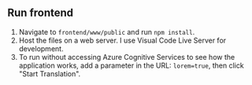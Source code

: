 ## Run frontend
1. Navigate to `frontend/www/public` and run `npm install`.
2. Host the files on a web server. I use Visual Code Live Server for development.
3. To run without accessing Azure Cognitive Services to see how the application works, add a parameter in the URL: `lorem=true`, then click "Start Translation".
